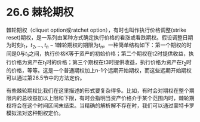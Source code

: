 # 26.6 棘轮期权


棘轮期权（cliquet option或ratchet option），有时也叫作执行价格调整(strike reset)期权，是一系列由某种方式确定执行价格的看涨或看跌期权。假设调整日期为时刻$`t_1，t_2,…,t_n-1`$棘轮期权的期限为$`t_n`$。一种简单结构如下：第一个期权的时间是0与$`t_1`$之间，执行价格K等于资产的初始价格；第二个期权在t2时提供收益，执行价格为资产在$`t_1`$时的价格；第三个期权在t3时提供收益，执行价格为资产在$`t_2`$时的价格，等等。这是一个普通期权加上n-1个远期开始期权，而这些远期开始期权可以通过第26.5节中的方法定价。


有些棘轮期权比我们在这里描述的形式要复杂得多。比如，有时会对期权在整个期限内的总收益加以上限和下限，有时会指明当资产价格介于某个范围内时，棘轮期权将会在这个时间区间末结束。当精确的解析解不存在时，我们可以通过蒙特卡罗模拟法对这种期权定价。